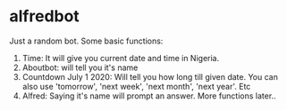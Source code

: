 # alfredbot
Just a random bot.
Some basic functions:
1. Time: It will give you current date and time in Nigeria.
2. Aboutbot: will tell you it's name
3. Countdown July 1 2020: Will tell you how long till given date. You can also use 'tomorrow', 'next week', 'next month', 'next year'. Etc
4. Alfred: Saying it's name will prompt an answer.
More functions later..
